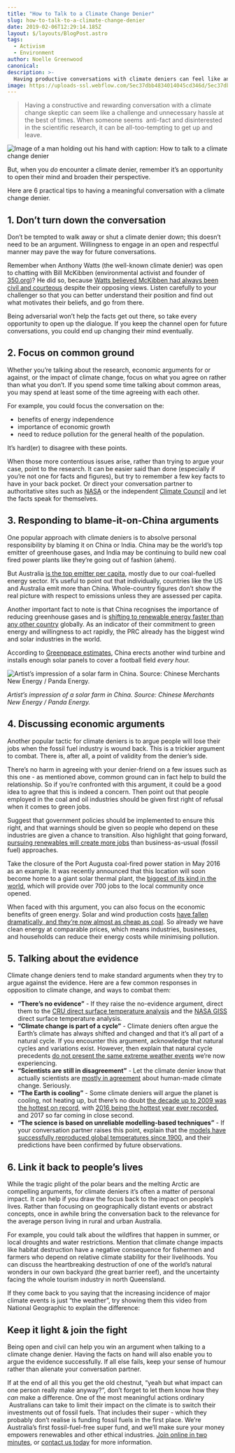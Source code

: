 ```yaml
---
title: "How to Talk to a Climate Change Denier"
slug: how-to-talk-to-a-climate-change-denier
date: 2019-02-06T12:29:14.185Z
layout: $/layouts/BlogPost.astro
tags:
  - Activism
  - Environment
author: Noelle Greenwood
canonical:
description: >-
  Having productive conversations with climate deniers can feel like an insurmountable challenge. Find out how with this fact-filled guide.
image: https://uploads-ssl.webflow.com/5ec37dbb4834014045cd346d/5ec37dbc483401736ccd3e2f_How-To-Talk-to-a-Denier_main%20(1).png
---
```


> Having a constructive and rewarding conversation with a climate change skeptic can seem like a challenge and unnecessary hassle at the best of times. When someone seems  anti-fact and disinterested in the scientific research, it can be all-too-tempting to get up and leave.

![Image of a man holding out his hand with caption: How to talk to a climate change denier](<https://uploads-ssl.webflow.com/5ec37dbb4834014045cd346d/5ec37dbc483401736ccd3e2f_How-To-Talk-to-a-Denier_main%20(1).png>)

But, when you _do_ encounter a climate denier, remember it’s an opportunity to open their mind and broaden their perspective.

Here are 6 practical tips to having a meaningful conversation with a climate change denier.

## 1\. Don’t turn down the conversation

Don’t be tempted to walk away or shut a climate denier down; this doesn’t need to be an argument. Willingness to engage in an open and respectful manner may pave the way for future conversations.

Remember when Anthony Watts (the well-known climate denier) was open to chatting with Bill McKibben (environmental activist and founder of [350.org](https://350.org/))? He did so, because [Watts believed McKibben had always been civil and courteous](https://wattsupwiththat.com/2015/06/06/my-one-on-one-meeting-with-bill-mckibben/) despite their opposing views. Listen carefully to your challenger so that you can better understand their position and find out what motivates their beliefs, and go from there.

Being adversarial won’t help the facts get out there, so take every opportunity to open up the dialogue. If you keep the channel open for future conversations, you could end up changing their mind eventually.

## 2\. Focus on common ground

Whether you’re talking about the research, economic arguments for or against, or the impact of climate change, focus on what you agree on rather than what you don’t. If you spend some time talking about common areas, you may spend at least some of the time agreeing with each other.

For example, you could focus the conversation on the:

- benefits of energy independence
- importance of economic growth
- need to reduce pollution for the general health of the population.

It’s hard(er) to disagree with these points.

When those more contentious issues arise, rather than trying to argue your case, point to the research. It can be easier said than done (especially if you’re not one for facts and figures), but try to remember a few key facts to have in your back pocket. Or direct your conversation partner to authoritative sites such as [NASA](https://climate.nasa.gov/evidence/) or the independent [Climate Council](https://www.climatecouncil.org.au/category/the-facts) and let the facts speak for themselves.

## 3\. Responding to blame-it-on-China arguments

One popular approach with climate deniers is to absolve personal responsibility by blaming it on China or India. China may be the world’s top emitter of greenhouse gases, and India may be continuing to build new coal fired power plants like they’re going out of fashion (ahem).

But Australia [is the top emitter per capita](http://edgar.jrc.ec.europa.eu/news_docs/jrc-2016-trends-in-global-co2-emissions-2016-report-103425.pdf), mostly due to our coal-fuelled energy sector. It’s useful to point out that individually, countries like the US and Australia emit more than China. Whole-country figures don’t show the real picture with respect to emissions unless they are assessed per capita.

Another important fact to note is that China recognises the importance of reducing greenhouse gases and is [shifting to renewable energy faster than any other country](http://www.abc.net.au/news/2017-03-02/china-coal-cuts-and-renewables-transform-climate-change-leader/8316660) globally. As an indicator of their commitment to green energy and willingness to act rapidly, the PRC already has the biggest wind and solar industries in the world.

According to [Greenpeace estimates](http://energydesk.greenpeace.org/2016/09/08/china-six-little-known-facts-countrys-solar-wind-boom/), China erects another wind turbine and installs enough solar panels to cover a football field _every hour._

![‍Artist’s impression of a solar farm in China. Source: Chinese Merchants New Energy / Panda Energy.](https://uploads-ssl.webflow.com/5ec37dbb4834014045cd346d/5ec37dbc4834016f82cd3ca9_Panda-solar_CMNE%20China.jpg)

‍*Artist’s impression of a solar farm in China.* _Source: Chinese Merchants New Energy / Panda Energy._

## 4\. Discussing economic arguments

Another popular tactic for climate deniers is to argue people will lose their jobs when the fossil fuel industry is wound back. This is a trickier argument to combat. There is, after all, a point of validity from the denier’s side.

There’s no harm in agreeing with your denier-friend on a few issues such as this one - as mentioned above, common ground can in fact help to build the relationship. So if you’re confronted with this argument, it could be a good idea to agree that this is indeed a concern. Then point out that people employed in the coal and oil industries should be given first right of refusal when it comes to green jobs.

Suggest that government policies should be implemented to ensure this right, and that warnings should be given so people who depend on these industries are given a chance to transition. Also highlight that going forward, [pursuing renewables will create more jobs](https://www.climatecouncil.org.au/renewablesreport) than business-as-usual (fossil fuel) approaches.

Take the closure of the Port Augusta coal-fired power station in May 2016 as an example. It was recently announced that this location will soon become home to a giant solar thermal plant, the [biggest of its kind in the world](http://www.abc.net.au/news/2017-08-14/solar-thermal-power-plant-announcement-for-port-augusta/8804628), which will provide over 700 jobs to the local community once opened.

When faced with this argument, you can also focus on the economic benefits of green energy. Solar and wind production costs [have fallen dramatically, and they’re now almost as cheap as coal](https://www.sciencefriday.com/articles/how-to-talk-about-climate-change-with-a-denier/). So already we have clean energy at comparable prices, which means industries, businesses, and households can reduce their energy costs while minimising pollution.

## 5\. Talking about the evidence

Climate change deniers tend to make standard arguments when they try to argue against the evidence. Here are a few common responses in opposition to climate change, and ways to combat them:

- **“There’s no evidence”** - If they raise the no-evidence argument, direct them to the [CRU direct surface temperature analysis](http://www.cru.uea.ac.uk/documents/421974/1295957/Info+sheet+%231.pdf/c612fc7e-babb-463c-b5e3-124ac76680c5) and the [NASA GISS](https://data.giss.nasa.gov/gistemp/) direct surface temperature analysis.
- **“Climate change is part of a cycle”** - Climate deniers often argue the Earth’s climate has always shifted and changed and that it’s all part of a natural cycle. If you encounter this argument, acknowledge that natural cycles and variations exist. However, then explain that natural cycle precedents [do not present the same extreme weather events](http://grist.org/climate-energy/current-global-warming-is-just-part-of-a-natural-cycle/) we’re now experiencing.
- **“Scientists are still in disagreement”** - Let the climate denier know that actually scientists are [mostly in agreement](https://www.beforetheflood.com/explore/the-deniers/fact-more-than-97-percent-of-scientists-agree-on-climate-change/) about human-made climate change. Seriously.
- **“The Earth is cooling”** - Some climate deniers will argue the planet is cooling, not heating up, but there’s no doubt [the decade up to 2009 was the hottest on record,](https://skepticalscience.com/oneliners.php) with [2016 being the hottest year ever recorded](https://www.theguardian.com/environment/climate-consensus-97-per-cent/2017/jul/31/2017-is-so-far-the-second-hottest-year-on-record-thanks-to-global-warming), and 2017 so far coming in close second.
- **“The science is based on unreliable modelling-based techniques”** \- If your conversation partner raises this point, explain that the [models have successfully reproduced global temperatures since 1900](https://skepticalscience.com/oneliners.php), and their predictions have been confirmed by future observations.

## 6\. Link it back to people’s lives

While the tragic plight of the polar bears and the melting Arctic are compelling arguments, for climate deniers it’s often a matter of personal impact. It can help if you draw the focus back to the impact on people’s lives. Rather than focusing on geographically distant events or abstract concepts, once in awhile bring the conversation back to the relevance for the average person living in rural and urban Australia.

For example, you could talk about the wildfires that happen in summer, or local droughts and water restrictions. Mention that climate change impacts like habitat destruction have a negative consequence for fishermen and farmers who depend on relative climate stability for their livelihoods. You can discuss the heartbreaking destruction of one of the world’s natural wonders in our own backyard (the great barrier reef), and the uncertainty facing the whole tourism industry in north Queensland.

If they come back to you saying that the increasing incidence of major climate events is just “the weather”, try showing them this video from National Geographic to explain the difference:

## Keep it light & join the fight

Being open and civil can help you win an argument when talking to a climate change denier. Having the facts on hand will also enable you to argue the evidence successfully. If all else fails, keep your sense of humour rather than alienate your conversation partner.

If at the end of all this you get the old chestnut, “yeah but what impact can one person really make anyway?”, don’t forget to let them know how they _can_ make a difference. One of the most meaningful actions ordinary  Australians can take to limit their impact on the climate is to switch their investments out of fossil fuels. That includes their super - which they probably don’t realise is funding fossil fuels in the first place. We’re Australia’s first fossil-fuel-free super fund, and we’ll make sure your money empowers renewables and other ethical industries. [Join online in two minutes](https://www.myfuturesuper.com.au/?#sign-up), or [contact us today](https://www.myfuturesuper.com.au/?) for more information.
